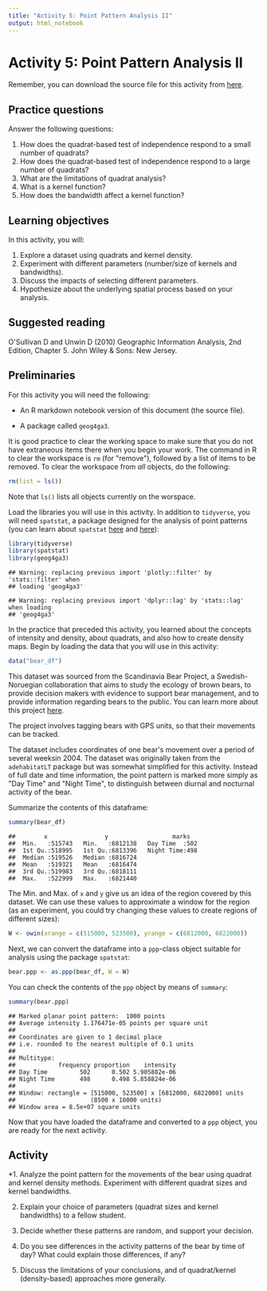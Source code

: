 ```yaml
---
title: "Activity 5: Point Pattern Analysis II"
output: html_notebook
---
```


# Activity 5: Point Pattern Analysis II

Remember, you can download the source file for this activity from [here](https://github.com/paezha/Spatial-Statistics-Course).

## Practice questions

Answer the following questions:

1. How does the quadrat-based test of independence respond to a small number of quadrats?
2. How does the quadrat-based test of independence respond to a large number of quadrats?
3. What are the limitations of quadrat analysis?
4. What is a kernel function?
5. How does the bandwidth affect a kernel function?

## Learning objectives

In this activity, you will:

1. Explore a dataset using quadrats and kernel density.
2. Experiment with different parameters (number/size of kernels and bandwidths).
3. Discuss the impacts of selecting different parameters.
4. Hypothesize about the underlying spatial process based on your analysis.

## Suggested reading

O'Sullivan D and Unwin D (2010) Geographic Information Analysis, 2nd Edition, Chapter 5. John Wiley & Sons: New Jersey.

## Preliminaries

For this activity you will need the following:

* An R markdown notebook version of this document (the source file).

* A package called `geog4ga3`.

It is good practice to clear the working space to make sure that you do not have extraneous items there when you begin your work. The command in R to clear the workspace is `rm` (for "remove"), followed by a list of items to be removed. To clear the workspace from _all_ objects, do the following:

```r
rm(list = ls())
```

Note that `ls()` lists all objects currently on the worspace.

Load the libraries you will use in this activity. In addition to `tidyverse`, you will need `spatstat`, a package designed for the analysis of point patterns (you can learn about `spatstat` [here](https://cran.r-project.org/web/packages/spatstat/vignettes/getstart.pdf) and [here](http://spatstat.org/resources/spatstatJSSpaper.pdf)):

```r
library(tidyverse)
library(spatstat)
library(geog4ga3)
```

```
## Warning: replacing previous import 'plotly::filter' by 'stats::filter' when
## loading 'geog4ga3'
```

```
## Warning: replacing previous import 'dplyr::lag' by 'stats::lag' when loading
## 'geog4ga3'
```

In the practice that preceded this activity, you learned about the concepts of intensity and density, about quadrats, and also how to create density maps. 
Begin by loading the data that you will use in this activity:

```r
data("bear_df")
```

This dataset was sourced from the Scandinavia Bear Project, a Swedish-Noruegian collaboration that aims to study the ecology of brown bears, to provide decision makers with evidence to support bear management, and to provide information regarding bears to the public. You can learn more about this project [here](http://bearproject.info/about-the-project/).

The project involves tagging bears with GPS units, so that their movements can be tracked.

The dataset includes coordinates of one bear's movement over a period of several weeksin 2004. The dataset was originally taken from the `adehabitatLT` package but was somewhat simplified for this activity. Instead of full date and time information, the point pattern is marked more simply as "Day Time" and "Night Time", to distinguish between diurnal and nocturnal activity of the bear.

Summarize the contents of this dataframe:

```r
summary(bear_df)
```

```
##        x                y                  marks    
##  Min.   :515743   Min.   :6812138   Day Time  :502  
##  1st Qu.:518995   1st Qu.:6813396   Night Time:498  
##  Median :519526   Median :6816724                   
##  Mean   :519321   Mean   :6816474                   
##  3rd Qu.:519983   3rd Qu.:6818111                   
##  Max.   :522999   Max.   :6821440
```

The Min. and Max. of `x` and `y` give us an idea of the region covered by this dataset. We can use these values to approximate a window for the region (as an experiment, you could try changing these values to create regions of different sizes):

```r
W <- owin(xrange = c(515000, 523500), yrange = c(6812000, 6822000))
```

Next, we can convert the dataframe into a `ppp`-class object suitable for analysis using the package `spatstat`:

```r
bear.ppp <- as.ppp(bear_df, W = W)
```

You can check the contents of the `ppp` object by means of `summary`:

```r
summary(bear.ppp)
```

```
## Marked planar point pattern:  1000 points
## Average intensity 1.176471e-05 points per square unit
## 
## Coordinates are given to 1 decimal place
## i.e. rounded to the nearest multiple of 0.1 units
## 
## Multitype:
##            frequency proportion    intensity
## Day Time         502      0.502 5.905882e-06
## Night Time       498      0.498 5.858824e-06
## 
## Window: rectangle = [515000, 523500] x [6812000, 6822000] units
##                     (8500 x 10000 units)
## Window area = 8.5e+07 square units
```

Now that you have loaded the dataframe and converted to a `ppp` object, you are ready for the next activity.

## Activity

*1. Analyze the point pattern for the movements of the bear using quadrat and kernel density methods. Experiment with different quadrat sizes and kernel bandwidths. 

2. Explain your choice of parameters (quadrat sizes and kernel bandwidths) to a fellow student.

3. Decide whether these patterns are random, and support your decision.

4. Do you see differences in the activity patterns of the bear by time of day? What could explain those differences, if any? 

5. Discuss the limitations of your conclusions, and of quadrat/kernel (density-based) approaches more generally.
